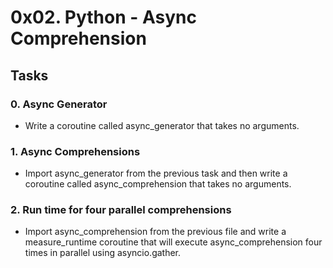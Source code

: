 # 0x02. Python - Async Comprehension

## Tasks
### 0. Async Generator
- Write a coroutine called async_generator that takes no arguments.

### 1. Async Comprehensions
- Import async_generator from the previous task and then write a coroutine called async_comprehension that takes no arguments.

### 2. Run time for four parallel comprehensions
- Import async_comprehension from the previous file and write a measure_runtime coroutine that will execute async_comprehension four times in parallel using asyncio.gather.
